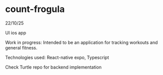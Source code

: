 # count-frogula
22/10/25

UI ios app

Work in progress:
Intended to be an application for tracking workouts and general fitness. 

Technologies used: React-native expo, Typescript

Check Turtle repo for backend implementation
